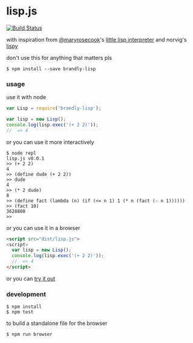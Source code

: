 # lisp.js

[![Build Status](https://travis-ci.org/brandly/lisp.js.svg?branch=master)](https://travis-ci.org/brandly/lisp.js)

with inspiration from [@maryrosecook](https://github.com/maryrosecook)'s [little lisp interpreter](http://maryrosecook.com/blog/post/little-lisp-interpreter) and norvig's [lispy](http://norvig.com/lispy.html)

don't use this for anything that matters pls

```shell
$ npm install --save brandly-lisp
```

### usage

use it with node

```js
var Lisp = require('brandly-lisp');

var lisp = new Lisp();
console.log(lisp.exec('(+ 2 2)'));
//  => 4
```

or you can use it more interactively

```shell
$ node repl
lisp.js v0.0.1
>> (+ 2 2)
4
>> (define dude (+ 2 2))
>> dude
4
>> (* 2 dude)
8
>> (define fact (lambda (n) (if (<= n 1) 1 (* n (fact (- n 1))))))
>> (fact 10)
3628800
>>
```

or you can use it in a browser

```html
<script src="dist/lisp.js">
<script>
  var lisp = new Lisp();
  console.log(lisp.exec('(+ 2 2)'));
  //  => 4
</script>
```

or you can [try it out](http://brandly.github.io/lisp-repl/)

### development

```shell
$ npm install
$ npm test
```

to build a standalone file for the browser

```shell
$ npm run browser
```

